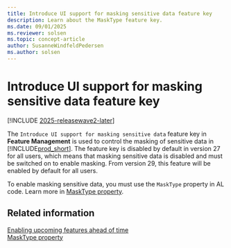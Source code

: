 ```yaml
---
title: Introduce UI support for masking sensitive data feature key
description: Learn about the MaskType feature key.
ms.date: 09/01/2025
ms.reviewer: solsen
ms.topic: concept-article
author: SusanneWindfeldPedersen
ms.author: solsen
---
```


# Introduce UI support for masking sensitive data feature key

[!INCLUDE [2025-releasewave2-later](../includes/2025-releasewave2-later.md)]

The `Introduce UI support for masking sensitive data` feature key in **Feature Management** is used to control the masking of sensitive data in [!INCLUDE[prod_short](includes/prod_short.md)]. The feature key is disabled by default in version 27 for all users, which means that masking sensitive data is disabled and must be switched on to enable masking. From version 29, this feature will be enabled by default for all users.

To enable masking sensitive data, you must use the `MaskType` property in AL code. Learn more in [MaskType property](/properties/devenv-masktype-property.md).

## Related information

[Enabling upcoming features ahead of time](/dynamics365/business-central/dev-itpro/administration/feature-management)  
[MaskType property](/properties/devenv-masktype-property.md)  